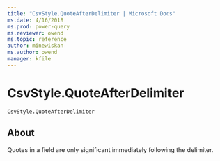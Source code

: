 ```yaml
---
title: "CsvStyle.QuoteAfterDelimiter | Microsoft Docs"
ms.date: 4/16/2018
ms.prod: power-query
ms.reviewer: owend
ms.topic: reference
author: minewiskan
ms.author: owend
manager: kfile
---
```

# CsvStyle.QuoteAfterDelimiter
`CsvStyle.QuoteAfterDelimiter
`

## About
Quotes in a field are only significant immediately following the delimiter.
